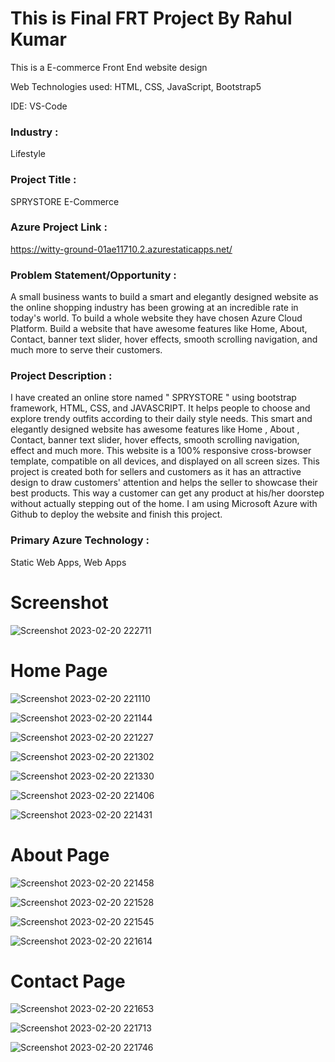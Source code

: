 # This is Final FRT Project By Rahul Kumar

 This is a E-commerce Front End website design 

 Web Technologies used: HTML, CSS, JavaScript, Bootstrap5

 IDE: VS-Code  

 ### Industry :
 Lifestyle 

### Project Title :
SPRYSTORE E-Commerce  

 ### Azure Project Link :
https://witty-ground-01ae11710.2.azurestaticapps.net/

### Problem Statement/Opportunity :

A small business wants to build a smart and elegantly designed website as the online shopping industry has been growing at an incredible rate in today's world. To build a whole website they have chosen Azure Cloud Platform. Build a website that have awesome features like Home, About, Contact, banner text slider, hover effects, smooth scrolling navigation, and much more to serve their customers.

### Project Description :

I have created an online store named " SPRYSTORE " using bootstrap framework, HTML, CSS, and JAVASCRIPT. It helps people to choose and explore trendy outfits according to their daily style needs. This smart and elegantly designed website has awesome features like Home , About , Contact, banner text slider, hover effects, smooth scrolling navigation, effect and much more. This website is a 100% responsive cross-browser template, compatible on all devices, and displayed on all screen sizes. This project is created both for sellers and customers as it has an attractive design to draw customers' attention and helps the seller to showcase their best products. This way a customer can get any product at his/her doorstep without actually stepping out of the home. I am using Microsoft Azure with Github to deploy the website and finish this project.

### Primary Azure Technology : 
Static Web Apps, Web Apps

# Screenshot

![Screenshot 2023-02-20 222711](https://user-images.githubusercontent.com/113056235/220165074-d55bb2fa-d7f6-435d-ba01-c5a2c48cd53a.png)

# Home Page

![Screenshot 2023-02-20 221110](https://user-images.githubusercontent.com/113056235/220163339-6eeb9f8d-c595-4452-9c31-9926593592b5.png)

![Screenshot 2023-02-20 221144](https://user-images.githubusercontent.com/113056235/220163368-29ee1827-3ba6-4dc7-a42c-82afc72396f6.png)

![Screenshot 2023-02-20 221227](https://user-images.githubusercontent.com/113056235/220163395-f5a09bbf-78fb-46a3-9c10-1d633b95d324.png)

![Screenshot 2023-02-20 221302](https://user-images.githubusercontent.com/113056235/220163434-3b3fbd8d-516b-4af9-97b6-19d2f095be2f.png)

![Screenshot 2023-02-20 221330](https://user-images.githubusercontent.com/113056235/220163460-d12d982e-d84b-4174-a30c-be381341d173.png)

![Screenshot 2023-02-20 221406](https://user-images.githubusercontent.com/113056235/220163857-62f8dcce-6db5-477b-b90f-aafb4e949cdd.png)

![Screenshot 2023-02-20 221431](https://user-images.githubusercontent.com/113056235/220163887-647e6626-4b78-4249-baf8-109753460a2a.png)

# About Page

![Screenshot 2023-02-20 221458](https://user-images.githubusercontent.com/113056235/220164090-0c24563d-f463-41ef-bc8a-5b87114da76a.png)

![Screenshot 2023-02-20 221528](https://user-images.githubusercontent.com/113056235/220164117-e3abbbbd-92f7-4367-81ae-91671afa27c8.png)

![Screenshot 2023-02-20 221545](https://user-images.githubusercontent.com/113056235/220164128-1e5793a9-5443-4fd0-99aa-616d5c1e7403.png)

![Screenshot 2023-02-20 221614](https://user-images.githubusercontent.com/113056235/220164136-9b33833e-9e28-4c89-9794-3664c7913f7c.png)

# Contact Page

![Screenshot 2023-02-20 221653](https://user-images.githubusercontent.com/113056235/220164340-3a753e3b-5a24-4aa9-bf04-923c5296b006.png)

![Screenshot 2023-02-20 221713](https://user-images.githubusercontent.com/113056235/220164351-94f06a5c-68a7-4926-9ae1-3a6ce077d341.png)

![Screenshot 2023-02-20 221746](https://user-images.githubusercontent.com/113056235/220164366-f8115cc8-a568-4945-a044-7aab74444959.png)
